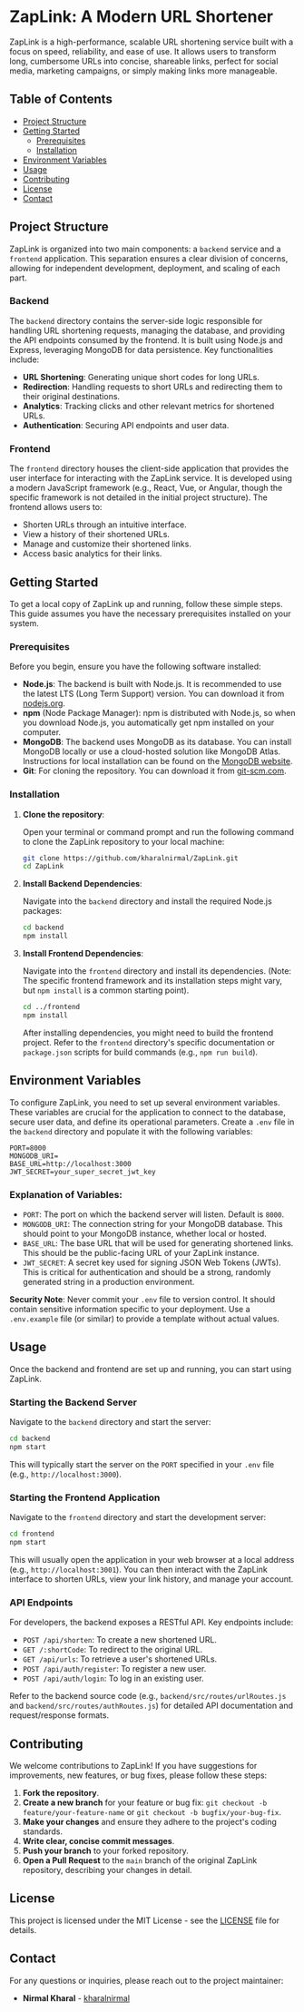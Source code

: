 # ZapLink: A Modern URL Shortener

ZapLink is a high-performance, scalable URL shortening service built with a focus on speed, reliability, and ease of use. It allows users to transform long, cumbersome URLs into concise, shareable links, perfect for social media, marketing campaigns, or simply making links more manageable.

## Table of Contents

- [Project Structure](#project-structure)
- [Getting Started](#getting-started)
  - [Prerequisites](#prerequisites)
  - [Installation](#installation)
- [Environment Variables](#environment-variables)
- [Usage](#usage)
- [Contributing](#contributing)
- [License](#license)
- [Contact](#contact)




## Project Structure

ZapLink is organized into two main components: a `backend` service and a `frontend` application. This separation ensures a clear division of concerns, allowing for independent development, deployment, and scaling of each part.

### Backend

The `backend` directory contains the server-side logic responsible for handling URL shortening requests, managing the database, and providing the API endpoints consumed by the frontend. It is built using Node.js and Express, leveraging MongoDB for data persistence. Key functionalities include:

- **URL Shortening**: Generating unique short codes for long URLs.
- **Redirection**: Handling requests to short URLs and redirecting them to their original destinations.
- **Analytics**: Tracking clicks and other relevant metrics for shortened URLs.
- **Authentication**: Securing API endpoints and user data.

### Frontend

The `frontend` directory houses the client-side application that provides the user interface for interacting with the ZapLink service. It is developed using a modern JavaScript framework (e.g., React, Vue, or Angular, though the specific framework is not detailed in the initial project structure). The frontend allows users to:

- Shorten URLs through an intuitive interface.
- View a history of their shortened URLs.
- Manage and customize their shortened links.
- Access basic analytics for their links.




## Getting Started

To get a local copy of ZapLink up and running, follow these simple steps. This guide assumes you have the necessary prerequisites installed on your system.

### Prerequisites

Before you begin, ensure you have the following software installed:

- **Node.js**: The backend is built with Node.js. It is recommended to use the latest LTS (Long Term Support) version. You can download it from [nodejs.org](https://nodejs.org/).
- **npm** (Node Package Manager): npm is distributed with Node.js, so when you download Node.js, you automatically get npm installed on your computer.
- **MongoDB**: The backend uses MongoDB as its database. You can install MongoDB locally or use a cloud-hosted solution like MongoDB Atlas. Instructions for local installation can be found on the [MongoDB website](https://docs.mongodb.com/manual/installation/).
- **Git**: For cloning the repository. You can download it from [git-scm.com](https://git-scm.com/downloads).

### Installation

1. **Clone the repository**:

   Open your terminal or command prompt and run the following command to clone the ZapLink repository to your local machine:

   ```bash
   git clone https://github.com/kharalnirmal/ZapLink.git
   cd ZapLink
   ```

2. **Install Backend Dependencies**:

   Navigate into the `backend` directory and install the required Node.js packages:

   ```bash
   cd backend
   npm install
   ```

3. **Install Frontend Dependencies**:

   Navigate into the `frontend` directory and install its dependencies. (Note: The specific frontend framework and its installation steps might vary, but `npm install` is a common starting point).

   ```bash
   cd ../frontend
   npm install
   ```

   After installing dependencies, you might need to build the frontend project. Refer to the `frontend` directory's specific documentation or `package.json` scripts for build commands (e.g., `npm run build`).




## Environment Variables

To configure ZapLink, you need to set up several environment variables. These variables are crucial for the application to connect to the database, secure user data, and define its operational parameters. Create a `.env` file in the `backend` directory and populate it with the following variables:

```
PORT=8000 
MONGODB_URI=
BASE_URL=http://localhost:3000
JWT_SECRET=your_super_secret_jwt_key
```

### Explanation of Variables:

- `PORT`: The port on which the backend server will listen. Default is `8000`.
- `MONGODB_URI`: The connection string for your MongoDB database. This should point to your MongoDB instance, whether local or hosted.
- `BASE_URL`: The base URL that will be used for generating shortened links. This should be the public-facing URL of your ZapLink instance.
- `JWT_SECRET`: A secret key used for signing JSON Web Tokens (JWTs). This is critical for authentication and should be a strong, randomly generated string in a production environment.

**Security Note**: Never commit your `.env` file to version control. It should contain sensitive information specific to your deployment. Use a `.env.example` file (or similar) to provide a template without actual values.




## Usage

Once the backend and frontend are set up and running, you can start using ZapLink. 

### Starting the Backend Server

Navigate to the `backend` directory and start the server:

```bash
cd backend
npm start
```

This will typically start the server on the `PORT` specified in your `.env` file (e.g., `http://localhost:3000`).

### Starting the Frontend Application

Navigate to the `frontend` directory and start the development server:

```bash
cd frontend
npm start
```

This will usually open the application in your web browser at a local address (e.g., `http://localhost:3001`). You can then interact with the ZapLink interface to shorten URLs, view your link history, and manage your account.

### API Endpoints

For developers, the backend exposes a RESTful API. Key endpoints include:

- `POST /api/shorten`: To create a new shortened URL.
- `GET /:shortCode`: To redirect to the original URL.
- `GET /api/urls`: To retrieve a user's shortened URLs.
- `POST /api/auth/register`: To register a new user.
- `POST /api/auth/login`: To log in an existing user.

Refer to the backend source code (e.g., `backend/src/routes/urlRoutes.js` and `backend/src/routes/authRoutes.js`) for detailed API documentation and request/response formats.




## Contributing

We welcome contributions to ZapLink! If you have suggestions for improvements, new features, or bug fixes, please follow these steps:

1.  **Fork the repository**.
2.  **Create a new branch** for your feature or bug fix: `git checkout -b feature/your-feature-name` or `git checkout -b bugfix/your-bug-fix`.
3.  **Make your changes** and ensure they adhere to the project's coding standards.
4.  **Write clear, concise commit messages**.
5.  **Push your branch** to your forked repository.
6.  **Open a Pull Request** to the `main` branch of the original ZapLink repository, describing your changes in detail.

## License

This project is licensed under the MIT License - see the [LICENSE](LICENSE) file for details.

## Contact

For any questions or inquiries, please reach out to the project maintainer:

- **Nirmal Kharal** - [kharalnirmal](https://github.com/kharalnirmal)



